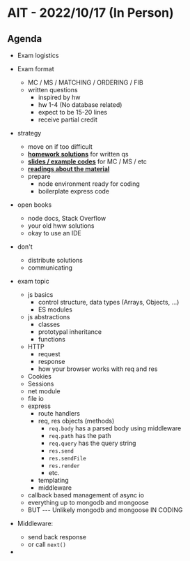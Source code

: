 # AIT - 2022/10/17 (In Person)

## Agenda 

* Exam logistics
* Exam format
    * MC / MS / MATCHING / ORDERING / FIB
    * written questions
        * inspired by hw
        * hw 1-4 (No database related)
        * expect to be 15-20 lines
        * receive partial credit
* strategy
    * move on if too difficult
    * <u>**homework solutions**</u> for written qs
    * **<u>slides / example codes</u>** for MC / MS / etc
    * <u>**readings about the material**</u>
    * prepare
        * node environment ready for coding
        * boilerplate express code
* open books
    * node docs, Stack Overflow
    * your old hww solutions
    * okay to use an IDE
* don't
    * distribute solutions
    * communicating
* exam topic
    * js basics
        * control structure, data types (Arrays, Objects, ...)
        * ES modules
    * js abstractions
        * classes
        * prototypal inheritance
        * functions
    * HTTP
        * request
        * response
        * how your browser works with req and res
    * Cookies
    * Sessions
    * net module
    * file io
    * express
        * route handlers
        * req, res objects (methods)
            * `req.body` has a parsed body using middleware
            * `req.path` has the path
            * `req.query` has the query string
            * `res.send`
            * `res.sendFile`
            * `res.render`
            * etc.
        * templating
        * middleware
    * callback based management of async io
    * everything up to mongodb and mongoose
    * BUT --- Unlikely mongodb and mongoose IN CODING 

* Middleware:
    * send back response
    * or call `next()`
* 